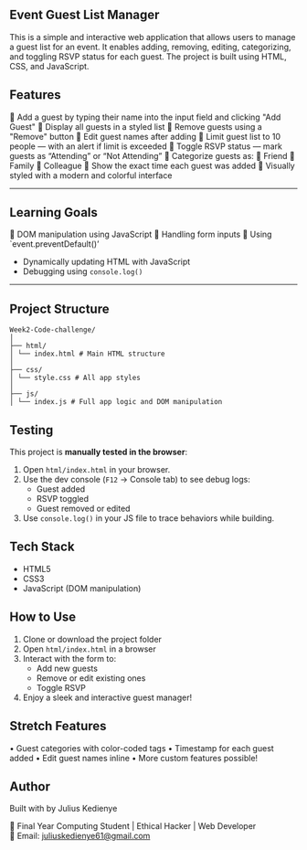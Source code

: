 ## Event Guest List Manager

This is a simple and interactive web application that allows users to manage a guest list for an event. 
It enables adding, removing, editing, categorizing, and toggling RSVP status for each guest. 
The project is built using HTML, CSS, and JavaScript.



## Features

	Add a guest by typing their name into the input field and clicking "Add Guest"
	Display all guests in a styled list
	Remove guests using a "Remove" button
	Edit guest names after adding
	Limit guest list to 10 people — with an alert if limit is exceeded
	Toggle RSVP status — mark guests as “Attending” or “Not Attending”
	Categorize guests as:
	Friend
	Family
	Colleague
	Show the exact time each guest was added
	Visually styled with a modern and colorful interface

---

## Learning Goals

	DOM manipulation using JavaScript
	Handling form inputs
	Using `event.preventDefault()’
- Dynamically updating HTML with JavaScript
- Debugging using `console.log()`

---

## Project Structure
```
Week2-Code-challenge/
│
├── html/
│ └── index.html # Main HTML structure
│
├── css/
│ └── style.css # All app styles
│
├── js/
│ └── index.js # Full app logic and DOM manipulation
```
## Testing

This project is **manually tested in the browser**:

1. Open `html/index.html` in your browser.
2. Use the dev console (`F12` → Console tab) to see debug logs:
   - Guest added
   - RSVP toggled
   - Guest removed or edited
3. Use `console.log()` in your JS file to trace behaviors while building.

## Tech Stack

- HTML5
- CSS3
- JavaScript (DOM manipulation)

## How to Use

1. Clone or download the project folder
2. Open `html/index.html` in a browser
3. Interact with the form to:
   - Add new guests
   - Remove or edit existing ones
   - Toggle RSVP
4. Enjoy a sleek and interactive guest manager!

## Stretch Features

•	Guest categories with color-coded tags
•	Timestamp for each guest added
•	Edit guest names inline
•	More custom features possible!



## Author

Built with by Julius  Kedienye

	Final Year Computing Student | Ethical Hacker | Web Developer  
	Email: juliuskedienye61@gmail.com  

